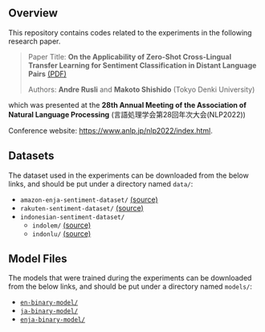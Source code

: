 ## Overview

This repository contains codes related to the experiments in the following research paper.

> Paper Title: **On the Applicability of Zero-Shot Cross-Lingual Transfer Learning for Sentiment Classification in Distant Language Pairs** [(PDF)](https://www.anlp.jp/nlp2022/proceedings_2022/pdf_dir/A6-1.pdf)
> 
> Authors: **Andre Rusli** and **Makoto Shishido** (Tokyo Denki University)

which was presented at the **28th Annual Meeting of the Association of Natural Language Processing** (言語処理学会第28回年次大会(NLP2022)) 

Conference website: https://www.anlp.jp/nlp2022/index.html.

## Datasets

The dataset used in the experiments can be downloaded from the below links, and should be put under a directory named `data/`:
* `amazon-enja-sentiment-dataset/` [(source)](https://github.com/awslabs/open-data-docs/tree/main/docs/amazon-reviews-ml)
* `rakuten-sentiment-dataset/` [(source)](https://github.com/zhangxiangxiao/glyph)
* `indonesian-sentiment-dataset/`
  * `indolem/` [(source)](https://github.com/indolem/indolem/tree/main/sentiment)
  * `indonlu/` [(source)](https://github.com/indobenchmark/indonlu/tree/master/dataset/smsa_doc-sentiment-prosa)

## Model Files

The models that were trained during the experiments can be downloaded from the below links, and should be put under a directory named `models/`:
* [`en-binary-model/`](https://drive.google.com/drive/folders/18EIuoV_-lyokgFzG3x0gTgaxL0jRBsmi?usp=sharing)
* [`ja-binary-model/`](https://drive.google.com/drive/folders/1Jjn1UsOaFdKmeZixF743DWzbKLhnTV4H?usp=sharing)
* [`enja-binary-model/`](https://drive.google.com/drive/folders/1rdLVgf-bRK9xJQ6TMJxTUyL6aH-O2tTu?usp=sharing)
